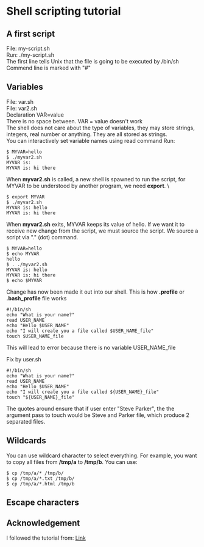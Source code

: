 # Shell scripting tutorial

## A first script

File: my-script.sh \
Run: ./my-script.sh \
The first line tells Unix that the file is going to be executed by /bin/sh \
Commend line is marked with "#" 

## Variables

File: var.sh \
File: var2.sh \
Declaration VAR=value \
There is no space between. VAR = value doesn't work \
The shell does not care about the type of variables, they may store strings, integers, real number or anything. They are all stored as strings. \
You can interactively set variable names using read command
Run: 
```shell
$ MYVAR=hello
$ ./myvar2.sh
MYVAR is:
MYVAR is: hi there
```
When **myvar2.sh** is called, a new shell is spawned to run the script, for MYVAR to be understood by another program, we need **export**. \

```shell
$ export MYVAR
$ ./myvar2.sh
MYVAR is: hello
MYVAR is: hi there
```
When **myvar2.sh** exits, MYVAR keeps its value of hello. If we want it to receive new change from the script, we must source the script. We source a script via "." (dot) command.
```shell
$ MYVAR=hello
$ echo MYVAR
hello
$ . ./myvar2.sh
MYVAR is: hello
MYVAR is: hi there
$ echo $MYVAR
```

Change has now been made it out into our shell. This is how **.profile** or **.bash_profile** file works

```shell
#!/bin/sh
echo "What is your name?"
read USER_NAME
echo "Hello $USER_NAME"
echo "I will create you a file called $USER_NAME_file"
touch $USER_NAME_file
```
This will lead to error because there is no variable USER_NAME_file

Fix by user.sh
```shell
#!/bin/sh
echo "What is your name?"
read USER_NAME
echo "Hello $USER_NAME"
echo "I will create you a file called ${USER_NAME}_file"
touch "${USER_NAME}_file"
```
The quotes around ensure that if user enter "Steve Parker", the the argument pass to touch would be Steve and Parker file, which produce 2 separated files.

## Wildcards
You can use wildcard character to select everything. For example, you want to copy all files from **/tmp/a** to **/tmp/b**. You can use:
```shell
$ cp /tmp/a/* /tmp/b/
$ cp /tmp/a/*.txt /tmp/b/
$ cp /tmp/a/*.html /tmp/b
```
## Escape characters


## Acknowledgement
I followed the tutorial from: [Link](https://www.shellscript.sh/)
